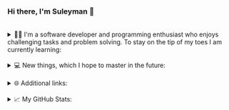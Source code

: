 ### Hi there, I'm Suleyman &#128075;
<br/>
<details>
  <summary>
    👨‍💻 I'm a software developer and programming enthusiast who enjoys challenging tasks and problem solving. To stay on the tip of my toes I am currently learning: 
  </summary>
  <br/>
  <div>
    <img src="https://img.shields.io/badge/Ruby-CC342D?style=for-the-badge&logo=ruby&logoColor=white" />
    <img src="https://img.shields.io/badge/Ruby_on_Rails-CC0000?style=for-the-badge&logo=ruby-on-rails&logoColor=white" />
    <img src="https://img.shields.io/badge/Python-239120?style=for-the-badge&logo=python&logoColor=white" />
    <img src="https://img.shields.io/badge/Sql-018bff?style=for-the-badge&logo=microsoft-access&logoColor=white" />
    <img src="https://img.shields.io/badge/JavaScript-F7DF1E?style=for-the-badge&logo=javascript&logoColor=white" />
    <img src="https://img.shields.io/badge/CSS3-1572B6?style=for-the-badge&logo=css3&logoColor=white" />
    <img src="https://img.shields.io/badge/Bootstrap-563D7C?style=for-the-badge&logo=bootstrap&logoColor=white" />
    <img src="https://img.shields.io/badge/tailwindcss-%2338B2AC.svg?style=for-the-badge&logo=tailwind-css&logoColor=white" />
    <img src="https://img.shields.io/badge/Markdown-000000?style=for-the-badge&logo=markdown&logoColor=white" />
    <img src="https://img.shields.io/badge/HTML5-F16529?style=for-the-badge&logo=html5&logoColor=white" />
    <img src="https://img.shields.io/badge/Bash-121011?style=for-the-badge&logo=gnu-bash&logoColor=white" />
    <img src="https://img.shields.io/badge/Heroku-430098?style=for-the-badge&logo=heroku&logoColor=white" />
    <img src="https://img.shields.io/badge/AWS-%23FF9900.svg?style=for-the-badge&logo=amazon-aws&logoColor=white" />
    <img src="https://img.shields.io/badge/GoogleCloud-%234285F4.svg?style=for-the-badge&logo=google-cloud&logoColor=white" />
    <img src="https://img.shields.io/badge/Git-F05032?style=for-the-badge&logo=git&logoColor=white" />
    <img scr="https://img.shields.io/badge/docker-%230db7ed.svg?style=for-the-badge&logo=docker&logoColor=white" />
    <img src= "https://img.shields.io/badge/postgres-%23316192.svg?style=for-the-badge&logo=postgresql&logoColor=white" />
    <img src="https://img.shields.io/badge/Notion-%23000000.svg?style=for-the-badge&logo=notion&logoColor=white" />
    <img src="https://img.shields.io/badge/VS%20Code-0078D4?style=for-the-badge&logo=visual%20studio%20code&logoColor=white" />
  </div>
</details>
<br/>
<details>
  <summary>
    💻 New things, which I hope to master in the future: 
  </summary>
  <br/>
  <div>
    <img src="https://img.shields.io/badge/c-%2300599C.svg?style=for-the-badge&logo=c&logoColor=white" />
    <img src= "https://img.shields.io/badge/rust-%23000000.svg?style=for-the-badge&logo=rust&logoColor=white" />
    <img src="https://img.shields.io/badge/c++-%2300599C.svg?style=for-the-badge&logo=c%2B%2B&logoColor=white" />
    <img src="https://img.shields.io/badge/Solidity-e6e6e6?style=for-the-badge&logo=solidity&logoColor=black" />
    <img src="https://img.shields.io/badge/numpy-%23013243.svg?style=for-the-badge&logo=numpy&logoColor=white" />
    <img src="https://img.shields.io/badge/pandas-%23150458.svg?style=for-the-badge&logo=pandas&logoColor=white" />
    <img src="https://img.shields.io/badge/PyTorch-%23EE4C2C.svg?style=for-the-badge&logo=PyTorch&logoColor=white" />
    <img src="https://img.shields.io/badge/SciPy-%230C55A5.svg?style=for-the-badge&logo=scipy&logoColor=%white" />
    <img src="https://img.shields.io/badge/kubernetes-%23326ce5.svg?style=for-the-badge&logo=kubernetes&logoColor=white" />
    <img src="https://img.shields.io/badge/-ElasticSearch-005571?style=for-the-badge&logo=elasticsearch" />
    <img src="https://img.shields.io/badge/redis-%23DD0031.svg?style=for-the-badge&logo=redis&logoColor=white" />
    <img src="https://img.shields.io/badge/VIM-%2311AB00.svg?style=for-the-badge&logo=vim&logoColor=white" />
  </div>
</details>
<br/>
<details>
  <summary>🌐 Additional links: </summary>
  <br/>
  <div>
    <!-- target="_blank" does not work for GitHub's README.md -->
    <a href="https://msuliq.github.io/"><img src="https://img.shields.io/badge/Personal Site-100000?style=for-the-badge&logo=github&logoColor=white" /></a>
    <a href="https://stackoverflow.com/users/18576304/msuliq"><img src="https://img.shields.io/badge/-Stackoverflow-FE7A16?style=for-the-badge&logo=stack-overflow&logoColor=white" /></a>
  </div>
</details>
<br/>
<details>
  <summary>📈 My GitHub Stats: </summary>
  <br/>
  <div>
    <img src="https://github-readme-stats.vercel.app/api?username=msuliq&count_private=true&show_icons=true&include_all_commits=true&theme=dark" alt="Suleyman's Github Stats" />
    <br/>
    <img src="https://github-readme-stats.vercel.app/api/top-langs/?username=msuliq&langs_count=10&theme=dark&layout=compact&" alt="Suleyman's most used languages"/>
    <br/>
    <div>
      <div>
        <img src="https://komarev.com/ghpvc/?username=msuliq&color=blue&label=Github Profile Views"/>
        &nbsp;
        <a href="https://github.com/msuliq">
          <img src="https://img.shields.io/github/followers/msuliq.svg?style=social&label=Follow"/>
        </a>
      </div>
      &nbsp;
      &nbsp;
    </div>
  </div>
</details>
